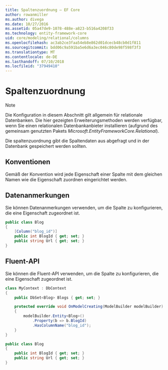```yaml
---
title: Spaltenzuordnung – EF Core
author: rowanmiller
ms.author: divega
ms.date: 10/27/2016
ms.assetid: 05a47de9-1078-488e-a823-b516a4208f33
ms.technology: entity-framework-core
uid: core/modeling/relational/columns
ms.openlocfilehash: ac3ab2ce3faa54eb8e862d01dcecb48cb0d1f811
ms.sourcegitcommit: bdd06c9a591ba5e6d6a3ec046c80de98f598f3f3
ms.translationtype: MT
ms.contentlocale: de-DE
ms.lasthandoff: 07/10/2018
ms.locfileid: "37949410"
---
```

# <a name="column-mapping"></a>Spaltenzuordnung

> [!NOTE]  
> Die Konfiguration in diesem Abschnitt gilt allgemein für relationale Datenbanken. Die hier gezeigten Erweiterungsmethoden werden verfügbar, wenn Sie einen relationalen Datenbankanbieter installieren (aufgrund des gemeinsam genutzten Pakets *Microsoft.EntityFrameworkCore.Relational*).

Die spaltenzuordnung gibt die Spaltendaten aus abgefragt und in der Datenbank gespeichert werden sollten.

## <a name="conventions"></a>Konventionen

Gemäß der Konvention wird jede Eigenschaft einer Spalte mit dem gleichen Namen wie die Eigenschaft zuordnen eingerichtet werden.

## <a name="data-annotations"></a>Datenanmerkungen

Sie können Datenanmerkungen verwenden, um die Spalte zu konfigurieren, die eine Eigenschaft zugeordnet ist.

<!-- [!code-csharp[Main](samples/core/relational/Modeling/DataAnnotations/Samples/Relational/Column.cs?highlight=3)] -->
``` csharp
public class Blog
{
    [Column("blog_id")]
    public int BlogId { get; set; }
    public string Url { get; set; }
}
```

## <a name="fluent-api"></a>Fluent-API

Sie können die Fluent-API verwenden, um die Spalte zu konfigurieren, die eine Eigenschaft zugeordnet ist.

<!-- [!code-csharp[Main](samples/core/relational/Modeling/FluentAPI/Samples/Relational/Column.cs?highlight=7,8,9)] -->
``` csharp
class MyContext : DbContext
{
    public DbSet<Blog> Blogs { get; set; }

    protected override void OnModelCreating(ModelBuilder modelBuilder)
    {
        modelBuilder.Entity<Blog>()
            .Property(b => b.BlogId)
            .HasColumnName("blog_id");
    }
}

public class Blog
{
    public int BlogId { get; set; }
    public string Url { get; set; }
}
```
